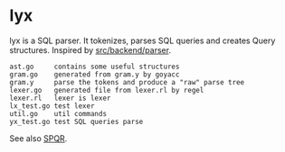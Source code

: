 # lyx

lyx is a SQL parser. It tokenizes, parses SQL queries and creates Query structures. Inspired by [src/backend/parser](https://github.com/postgres/postgres/tree/master/src/backend/parser).


```
ast.go     contains some useful structures
gram.go    generated from gram.y by goyacc
gram.y     parse the tokens and produce a "raw" parse tree
lexer.go   generated file from lexer.rl by regel
lexer.rl   lexer is lexer
lx_test.go test lexer
util.go    util commands
yx_test.go test SQL queries parse
```

See also [SPQR](https://github.com/pg-sharding/spqr).
